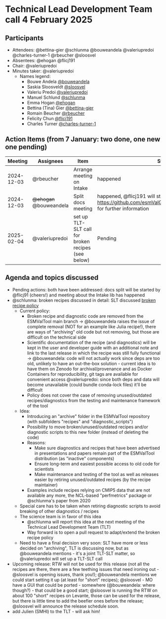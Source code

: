 # Technical Lead Development Team call 4 February 2025

## Participants

- Attendees: @bettina-gier @schlunma @bouweandela @valeriupredoi @charles-turner-1 @rbeucher @sloosvel
- Absentees: @ehogan @flicj191
- Chair: @valeriupredoi
- Minutes taker: @valeriupredoi
  - Names legend:
    - Bouwe Andela [@bouweandela](https://github.com/bouweandela)
    - Saskia Sloosveldt [@sloosvel](https://github.com/sloosvel)
    - Valeriu Predoi [@valeriupredoi](https://github.com/valeriupredoi)
    - Manuel Schlund [@schlunma](https://github.com/schlunma)
    - Emma Hogan [@ehogan](https://github.com/ehogan)
    - Bettina (Tina) Gier [@bettina-gier](https://github.com/bettina-gier)
    - Romain Beucher [@rbeucher](https://github.com/rbeucher)
    - Felicity Chun [@flicj191](https://github.com/flicj191)
    - Charles Turner [@charles-turner-1](https://github.com/charles-turner-1)

## Action Items (from 7 January: two done, one new one pending)

| Meeting | Assignees | Item | Status |
|-|-|-|-|
| 2024-12-03 | @rbeucher | Arrange meeting on Intake | happened |
| 2024-12-03 | ~~@ehogan~~ @bouweandela | Split docs meeting | happened, @flicj191 will start working on this, see https://github.com/esmValGroup/esMValTool/issues/3860 for further information |
| 2025-02-04 | @valeriupredoi | set up TLT-SLT call for broken recipes (see below) | Pending |

## Agenda and topics discussed

- Pending actions: both have been addressed: docs split will be started by @flicj91 (cheers!) and meeting about the Intake lib has happened
- @schlunma: broken recipes discussed in detail:
SLT discussed [broken recipe policy](https://docs.esmvaltool.org/en/latest/community/broken_recipe_policy.html)
    - Current policy:
      - Broken recipe and diagnostic code are removed from the ESMValTool main branch
      -> @bouweandela raises the issue of complete removal (NOT for an example like Julia recipe!), there are ways of "archiving" old code but not removing, but those are difficult on the technical side
      - Scientific documentation of the recipe (and diagnostics) will be kept in the user and developer guide with an additional note and link to the last release in which the recipe was still fully functional
      -> @bouweandela: code will not actually work since deps are too old, unlikely to have an out-the-box solution - current idea is to have them on Zenodo for archival/provenance and as Docker Containers for reproducibility, git tags are available for convenient access @valeriupredoi: since both deps and data will become unavailable (could bundle conda-lock files) it'll be difficult
      - Policy does not cover the case of removing unused/outdated recipes/diagnostics from the testing and maintenance framework of the tool
   - Idea:
      - Introducing an "archive" folder in the ESMValTool repository (with subfolders "recipes" and "diagnostic_scripts")
      - Possibility to move broken/unused/outdated recipes and/or diagnostic scripts to this new folder (instead of deleting the code)
      - Reasons:
         - Make sure diagnostics and recipes that have been advertised in presentations and papers remain part of the ESMValTool distribution (as "inactive" components)
         - Ensure long-term and easiest possible access to old code for scientists
         - Make maintenance and testing of the tool as well as releases easier by retiring unused/outdated recipes (by the recipe maintainer)
      - Examples include recipes relying on CMIP5 data that are not available any more, the NCL-based "perfmetrics" package or @schlunma's paper from 2020
   - Special care has to be taken when retiring diagnostic scripts to avoid breaking of other diagnostics / recipes
   - The science team is in favor of this idea
      - @schlunma will report this idea at the next meeting of the Technical Lead Development Team (TLT)
      - Way forward is to open a pull request to adapt/extend the broken recipe policy
   - Need to have a final decision very soon: SLT have more or less decided on "archiving", TLT is discussing now, but as @bouweandela mentions - it's a joint TLT-SLT matter, so @valeriupredoi will set up a TLT-SLT call
- Upcoming release: RTW will not be used for this release (not all the recipes are there, there are a few teething issues that need ironing out - @sloosvel is opening issues, thank you!); @bouweandela mentions we could start setting it up (at least for "short" recipes); @sloosvel - MO have a GUI that could be ported - somewhere (@bouweandela: where though?) - that could be a good start; @sloosvel is running the RTW on about 100 "short" recipes on Levante, those can be used for the release, but there is little time to add the beefier ones before the release; @sloosvel will announce the release schedule soon.
- add Julien (SMHI) to the TLT - will ask him!

